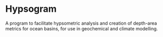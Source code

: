 # Hypsogram

A program to facilitate hypsometric analysis and creation of depth-area metrics for ocean
basins, for use in geochemical and climate modelling.
